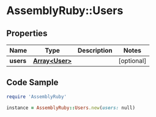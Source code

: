 # AssemblyRuby::Users

## Properties

Name | Type | Description | Notes
------------ | ------------- | ------------- | -------------
**users** | [**Array&lt;User&gt;**](User.md) |  | [optional] 

## Code Sample

```ruby
require 'AssemblyRuby'

instance = AssemblyRuby::Users.new(users: null)
```


